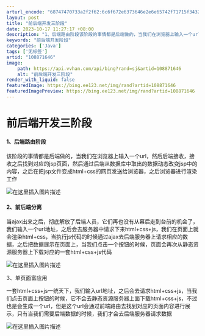 ```yaml
---
arturl_encode: "68747470733a2f2f62:6c6f672e6373646e2e6e65742f71715f34323434393936332f:61727469636c652f64657461696c732f313038383731363436"
layout: post
title: "前后端开发三阶段"
date: 2023-10-17 11:27:17 +08:00
description: "1、后端路由阶段该阶段的事情都是后端做的，当我们在浏览器上输入一个url，然后后端接收，接收之后找到"
keywords: "前后端开发阶段"
categories: ['Java']
tags: ['无标签']
artid: "108871646"
image:
    path: https://api.vvhan.com/api/bing?rand=sj&artid=108871646
    alt: "前后端开发三阶段"
render_with_liquid: false
featuredImage: https://bing.ee123.net/img/rand?artid=108871646
featuredImagePreview: https://bing.ee123.net/img/rand?artid=108871646
---
```


# 前后端开发三阶段

#### 1、后端路由阶段

该阶段的事情都是后端做的，当我们在浏览器上输入一个url，然后后端接收，接收之后找到对应的jsp页面，然后通过后端从数据库中取出的数据动态改变jsp中的内容，之后在把jsp文件变成html+css的网页发送给浏览器，之后浏览器进行渲染工作
  
![在这里插入图片描述](https://i-blog.csdnimg.cn/blog_migrate/8a7aaa76caa1bd6e692709a43a679bb3.png#pic_center)

#### 2、前后端分离

当ajax出来之后，彻底解放了后端人员，它们再也没有从幕后走到台前的机会了，我们输入一个url地址，之后会去服务器中请求下来html+css+js，我们在页面上就会渲染html+css，当执行js代码的时候通过ajax去后端服务器上请求相应的数据，之后把数据展示在页面上，当我们点击一个按钮的时候，页面会再次从静态资源服务器上下载对应的一套html+css+js代码

![在这里插入图片描述](https://i-blog.csdnimg.cn/blog_migrate/de5ad67c939b0cd90c3544d1417a321c.png#pic_center)
  
3、单页面富应用

一套html+css+js一统天下，我们输入url地址，之后会去请求html+css+js，当我们点击页面上按钮的时候，它不会去静态资源服务器上面下载html+css+js，不过也是会生成一个url，但是这个url会通过前端路由去找到对应的页面内容进行展示，只有当我们需要后端数据的时候，我们才会去后端服务器请求数据
  
![在这里插入图片描述](https://i-blog.csdnimg.cn/blog_migrate/7e126f3a10e2193b5c4b864f10cc5447.png#pic_center)